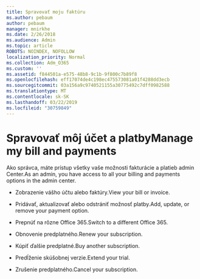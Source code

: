 ```yaml
---
title: Spravovať moju faktúru
ms.author: pebaum
author: pebaum
manager: mnirkhe
ms.date: 2/26/2018
ms.audience: Admin
ms.topic: article
ROBOTS: NOINDEX, NOFOLLOW
localization_priority: Normal
ms.collection: Adm_O365
ms.custom: ''
ms.assetid: f844501a-e575-48b8-9c1b-9f800c7b89f8
ms.openlocfilehash: eff17074de4c198ec475573081a01f4288dd3ecb
ms.sourcegitcommit: 03a156a9c9740521155a30775492c7dff0982588
ms.translationtype: MT
ms.contentlocale: sk-SK
ms.lasthandoff: 03/22/2019
ms.locfileid: "30759849"
---
```

# <a name="manage-my-bill-and-payments"></a><span data-ttu-id="b2c2d-102">Spravovať môj účet a platby</span><span class="sxs-lookup"><span data-stu-id="b2c2d-102">Manage my bill and payments</span></span>

<span data-ttu-id="b2c2d-103">Ako správca, máte prístup všetky vaše možnosti fakturácie a platieb admin Center.</span><span class="sxs-lookup"><span data-stu-id="b2c2d-103">As an admin, you have access to all your billing and payments options in the admin center.</span></span>
  
- <span data-ttu-id="b2c2d-104">Zobrazenie vášho účtu alebo faktúry.</span><span class="sxs-lookup"><span data-stu-id="b2c2d-104">View your bill or invoice.</span></span>
    
- <span data-ttu-id="b2c2d-105">Pridávať, aktualizovať alebo odstrániť možnosť platby.</span><span class="sxs-lookup"><span data-stu-id="b2c2d-105">Add, update, or remove your payment option.</span></span>
    
- <span data-ttu-id="b2c2d-106">Prepnúť na rôzne Office 365.</span><span class="sxs-lookup"><span data-stu-id="b2c2d-106">Switch to a different Office 365.</span></span>
    
- <span data-ttu-id="b2c2d-107">Obnovenie predplatného.</span><span class="sxs-lookup"><span data-stu-id="b2c2d-107">Renew your subscription.</span></span>
    
- <span data-ttu-id="b2c2d-108">Kúpiť ďalšie predplatné.</span><span class="sxs-lookup"><span data-stu-id="b2c2d-108">Buy another subscription.</span></span>
    
- <span data-ttu-id="b2c2d-109">Predĺženie skúšobnej verzie.</span><span class="sxs-lookup"><span data-stu-id="b2c2d-109">Extend your trial.</span></span>
    
- <span data-ttu-id="b2c2d-110">Zrušenie predplatného.</span><span class="sxs-lookup"><span data-stu-id="b2c2d-110">Cancel your subscription.</span></span>
    

